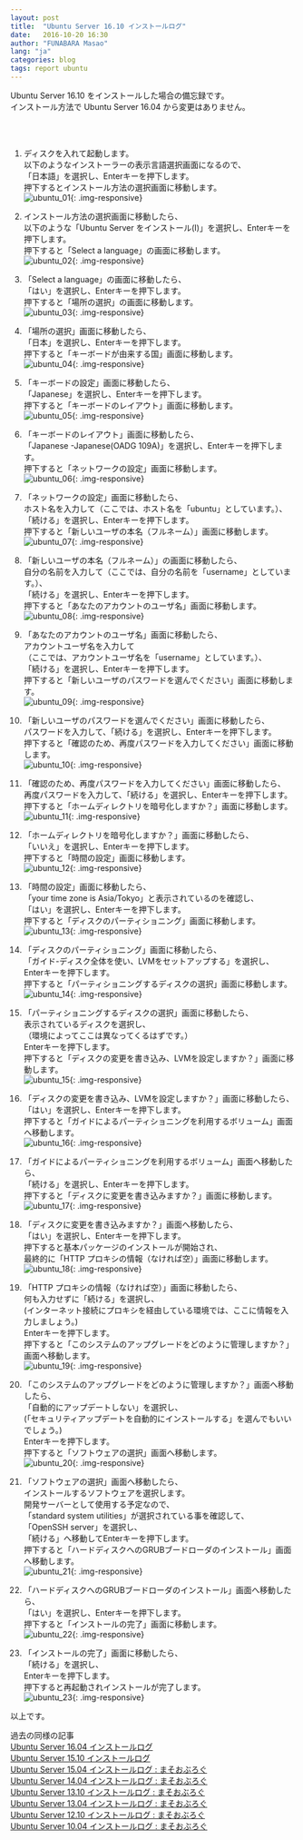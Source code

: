 ```yaml
---
layout: post
title:  "Ubuntu Server 16.10 インストールログ"
date:   2016-10-20 16:30
author: "FUNABARA Masao"
lang: "ja"
categories: blog
tags: report ubuntu
---
```


Ubuntu Server 16.10 をインストールした場合の備忘録です。  
インストール方法で Ubuntu Server 16.04 から変更はありません。

<br><br>

1. ディスクを入れて起動します。  
   以下のようなインストーラーの表示言語選択画面になるので、  
   「日本語」を選択し、Enterキーを押下します。  
   押下するとインストール方法の選択画面に移動します。  
   ![ubuntu_01](https://lh3.googleusercontent.com/1axRzzvYUxByS1Wi1z1wzdM-khqlKRlrY5XJ0i1I4ElN_R3eXkHmb61xW4KO0xSI-1ZnnRtj2hpp5KkTgaLuoiQk9pMZnK7G_3uwxnGhwpPlKKxSxFP-8UYQZZ093Gx1D1YIfRLJLyP4ZyjsjeQoLx1wET_Oj8x9fwoiwKu3981zYaPKKAU21rgBIDTzlEgHQYzFWCi4oulnWowc1cYCZJu42tuqjyXG9HmBBsdSpdKSz04VeRo3B041oWoTS6R5VgreOVRKFIlvUoMbVgLTVqIZYaL7mHUyqE1qRIaf7kqLS1zg93zO08qx5yqv2FmaQd3zrTnNwPRdR_1-ouqr0_iT601k_8XNxN6xMXTpRyMnNoynMvrQMPDPKCKlvDgJw7vjrxakbkBN-VIgoNLb3HwQILRVZ2WXtDqg3BCiMryBgnHbi6ANzMpFsjkdAvOJ9eCLzbqZQEnbVKtGHbm9QO4_WJK2wLcQbERHLwpABkR_asSXN0PLtokN4fY6ccrzQD6uh6Z0PQjM6Gekv1D7wQdS9N838KvAzpbXeP1BFHmDDKL0DqI039dOXdrntsAwfZ5V0iuk3ul14uTv_ZP0fTVlOX9ZjTCwW1wgtgNGETLWh63X=w400-h300-no){: .img-responsive}  
   
1. インストール方法の選択画面に移動したら、  
   以下のような「Ubuntu Server をインストール(I)」を選択し、Enterキーを押下します。  
   押下すると「Select a language」の画面に移動します。  
   ![ubuntu_02](https://lh3.googleusercontent.com/HZqKeUkm24ASSOEscEK2OD4MxVcDE3aatsdovaqGfHTJlqv9ud6vmyvw_4XpKj5J-C9mmoHTKgK-ELdveYnmHqlZjM1rgujJqT_9U1WFPkkhz6yItFgvfqWyKFpy3f_4N8Gm30b8dnM98n8NTyXo2TDPjfMMR43Vahs8L6HEV_mpBC_Jy82Z0YYjATHNHzFSHxbgii3IOwjv8oiD3ic4-QT8xFwB3h_KJ-1pLja3MiqzbFGd3sUaOj0kx4KEJ7R1AcKmh2_qBn0WjaQlpuk0eG8-Fa7QZFdr4_E_8Yq695lBBPu_NxMP1L6S93fyHuiXEuZd8GOOLl_WvFJeSI8Tx8U3-1X5acjRsB2LbcyvUtG2Sv5fK3O84Ewd3DXFAaeViN-UWEWscl7cp0QRXhV4JLiBDS2SyjdsNLzzpN__3DP4T0rYr9qePLCyG7aBeqjxx0ktZLbaSI84jLMHwZzpCLfKQGvkP1aF9HFOBdoDLCr6hocOBi7u8WgZumAzjc02ZYQSlRg-1IH62XNdkjwMhy_u3MImzT4zRFI0jSHlDi5VMGG5nJZPqnRrE_T9AryHB2Adnt6ljf4H3C8t8RLyvAKlGvAn0f-7aaSFJfYj9luW7aeU=w400-h300-no){: .img-responsive}  
   
1. 「Select a language」の画面に移動したら、  
   「はい」を選択し、Enterキーを押下します。  
   押下すると「場所の選択」の画面に移動します。  
   ![ubuntu_03](https://lh3.googleusercontent.com/Q2mWmoRLCNiFyWNXcooTqB0ostJI09RbxMMzSfgiU7Gf8vTTFJJ7nf6w69XqRurrgzvSwN81Dou0IKqK-AH4BWhtrHAhmx2kTYizNSwYRYiDAi10W6M-PUEL7FScR63Am-gmWiRIttSmz5thdFVrcoabuUjUe8Xt7tGnuQLOoVdmlqNv_JxJVaLMlKnoSvsoZZoeKR1oErCrZTOrHCOHeZlhCy0bLdg00dywEz7abbK2lXGxYJpLgO-2_dd4wkYnEN12xnnMdNxQ_hF9bjqRpLcPZkmfiDMbT4rSmVYLuZ3rtT-OgzGK7-8DbuoLO_CX4JYSWbDrcxgU5uMpnXktkQvIEi8mA_yKmk3SfPKtoquxm1XwAXrZBLPamMyDASRtChS02MlPv8FGffpUgOS2nYKvIMixL9aJNHeRxKExOp0VMCug6kooahtiBmInx5-Upe9yZoMyke_emfmg4CVq8riiimfIrwJ7e0xyephOQpRm_WAfWjRC7tSphuS4RDM9Hq1yVEprD6D2ByVry5DH4oQef1YSZzZolPC6ASkb0KbMTojWE0SZINXDGbJzR-lFUrCUIWWIZOdeZGJ19-HWEz5n_zycuryDHZgiBPmkYtiz5hzJ=w400-h300-no){: .img-responsive}  
   
1. 「場所の選択」画面に移動したら、  
   「日本」を選択し、Enterキーを押下します。  
   押下すると「キーボードが由来する国」画面に移動します。  
   ![ubuntu_04](https://lh3.googleusercontent.com/LiDScQk4KTZTf0FhWa1IMwkSWbDCIQppv_oWISj9P7Gdp49YAPe4om4EavZstjN0qCzXHOLvXDzPOyJ57eheMw8RVPEdiEb2RO-lOFzQqq4G_NdQnRThkUAGS-PmdhVDFNkTkmN3TJ2BN08PAiVZRq3w3fZusbHpNAJkiVyeTpyUVwQUgercseWwzufRa1BMuTWN6I1PzPIMGdhAPqcgWZ2sES-T5u6p_V90Qshj8eRdKaFCLTMXGYUZ9bOjBhAdOlqArV5LQhiESzMFduAvWjTdXz8pOOXn0RusVWARAqL0FuATkb_IYJX9_KwNkK2EXw22acu3Zmfr27uKzttCRpIrWMTkE3cl1TWK0cQ5inWJczdc19ecvY3yszTzLwxYGRPI5ZS71ENid6Z2nxiE_yXAHNkR-M-2JoglTennngg7Mr57F6nAs49YtzVNz0OVMB98S7bNXra7fosch0bBaKzGHEEDz3IRVaKX9uTDUZuDETkXIDh3UY_9K2m3mHRlI22kOExCcpgbxpMn_6Hbt49MOTzx2n9aGFfDAyL1ts_BLWJt4cg3wsmdOgraNtMd-kfE-o4X2kusv6EI-WpbxgBGTGtwVvSPY2HQ6TIjsuW_aFJB=w400-h300-no){: .img-responsive}  
   
1. 「キーボードの設定」画面に移動したら、  
   「Japanese」を選択し、Enterキーを押下します。  
   押下すると「キーボードのレイアウト」画面に移動します。  
   ![ubuntu_05](https://lh3.googleusercontent.com/FBcZdiaH5St1pwLkaTgxFFKSHQvceqAT2WXNjJioSwMWVKOkrvvnOYyrKcNtqV862vkJ4trFkp0BVWVfEI2iNIS8OHcipuCYV6rbp9p3zNK4pUnU9e6Gono9RtKBKUYcNusNIEpLYm4EzASFNsMBIxWe7Bby5xVLI7Rt55paNo1CGTqo9ZUbgAv7y3j40nqKcoz9GlbpJRx5Y1xgJ0BAwjBdUSF-NNwsjt92JoHrdtp4u13mCpO-D7r6-XOPaeCd2zs_yeQWlasXu-or0NWsf2CmJd8zj7D_FGqSu-MiReG73pBhEMo42DBdwrUCuU6NBIdmYH2NAGxpbwsoXPtaCy45DjThJ4OLDSC-B5EOlURrKgfzexAZI2lWKhkv_KSZGSPhy11BMl8zdI7FhFMNfkP13k6mYycbQ98zkMtRgRBi-w3m-w7hb81Vawx_f4BtUVwzJmWdiodHoIDGTI42qbsL9FAQq1F7GArsL0XmhtCuKGND5L_SdT-jrV8-232LDVOg5BO22Tn-qGp37GSekWurCmf8V4BKUZjUUCt3k8G3i8hTTyjc2KKBfs2kkr-k32oGzjYcq6dHe_SxxGS1nJE6bk_567vBUjg4aln6UAj4b1uN=w400-h300-no){: .img-responsive}  
   
1. 「キーボードのレイアウト」画面に移動したら、  
   「Japanese -Japanese(OADG 109A)」を選択し、Enterキーを押下します。  
   押下すると「ネットワークの設定」画面に移動します。  
   ![ubuntu_06](https://lh3.googleusercontent.com/5YFqWd7CY8AAlBRT89uZTDVOD-HoH9gHK3Giyu2hfw54Z9J08UyO91BcjOL4ZsVFBIdKc1wOVUgh2iZzM2d4HwQeA2iVmwAOB-bgA4uW35AuUoNCECBXwZAisPMTwfX0sDPJPdEXwHHj1NcW7hsL2LbSUQo37GEMq5a4yd7VUKv-UYHibQBMPQudGSYJEyhF7L8MdanaMRnoD-fbB6cwC94PVJ_9jWidoUcYuqPobKY9uPKh33rYDXjYL2bIGBjAyMsZhHr6jCf7GfsOGT7C-O7l8F8vgsK6QJ9JZHnOOy8Vn36XAIP7DVngvpIEkFwDb2RRSV4tdUl-6b1adD1xDNImy4SY-SW_bwhxF-6Aw9z16t6ZncPuOuUtcTcYdj2aBzAJtoOnqVe7g_RVLJndZzyxNEl9Xr540mx16ce0Il00l3g6W_IG3NS50aFz9-c_NmZ5f0BzouaLhkgFTVsy07kA622rfBYz8bq3z1Uj3DghuWwkbPzX_DKZNSTSyNHWT5JPAHBAC2UQrWzc5BYEzUOcck7bDvs658BiEBWz_AJeomQfGLNdfWvX1q4ohkwodrTwVgNjr7hoiVLwJlqi41nXYETOxW66jRPhLqES1e180o0t=w400-h300-no){: .img-responsive}  
   
1. 「ネットワークの設定」画面に移動したら、  
   ホスト名を入力して（ここでは、ホスト名を「ubuntu」としています。）、  
   「続ける」を選択し、Enterキーを押下します。  
   押下すると「新しいユーザの本名（フルネーム）」画面に移動します。  
   ![ubuntu_07](https://lh3.googleusercontent.com/uFc08M7ciAOkMfKG9v7dIi6T6Bv79x86PhjonyDCgJgysfeBjur7jPc1vUM_TG0Aq_7XNfbTPjV91r746Xhapc1TIZK6pBvQ1I_jtxwu1ThAF6g2xfepuKogXRvMJGHlVyZM7VpdTLYxFVp4ryBCWFSz_Hr8tkN55orYqtCdcnSG2XtndktblTipMPPql-_5Y-Z6CbokwlxJ3rVVvRR_XmCVihUB8YdMRQE55BXw4mHxpSxRSvoqw0HrBsmkr10LBPh_UdswUlp-CHDwH6LfHqfLWfqvPXbOdOSpZHsrEoGzQWo5MF-3PvTuuS5wB2fMqsPPIADAvCVF6bDI39m0Xd7ZOPFz1sRONCiknKEpgpDHygnpvHvQUlCN7xnH2_bw7ncD1NnUIzq4W_UgFwdT0cDV7pvGM38UFk8KpJfLGPsD7Jy1_DHZ3N0R2TG70CrZspP1exeyXLKoPOPSeszqwld_DleeDtllvb50nnJ5ca5VdZ8WXaa88sojntx2zp9CikqtRgb81wEJMLG824L4t3JZReuhT0GQ3vTnDwl77XjJK3jtwAKvrxOHqNVq1UQ5tSloJGFRhN3rAKuznTNkxExQYCHI_Kh_J-BPmRvdCZu9pCiG=w400-h300-no){: .img-responsive}  
   
1. 「新しいユーザの本名（フルネーム）」の画面に移動したら、  
   自分の名前を入力して（ここでは、自分の名前を「username」としています。）、  
   「続ける」を選択し、Enterキーを押下します。  
   押下すると「あなたのアカウントのユーザ名」画面に移動します。  
   ![ubuntu_08](https://lh3.googleusercontent.com/KtiIIwsBQAGaLXe_ypgiUOCkMbVkz-Ljwc1vNsZ1RdE_uV3cuX6C87zNexdkrFZS_xrb24CHhLMIzbqoML8dBE5t3zNyYV6vlRn2mQ7n0fjXqa03rybo-uZBo7stBOLJqoiEidbQL6eRNKFFZi53xH8v295i2vTyEvpP3cZiE6sxh_exOSza8xFbcPVGHW3ZC6J9kdxrgo3QBW1o8eTnK_oLCkafmeBHhG7QzBTHa0z5V_hSeBjAcKK61gkuNi3uYPjKV29bJ3ZQsxeLe7keBf0-mxeMQqbYzFWlx2K-sslbr7PWXdSabkncq5-U4Ft5cKOkyA_cD4ueJ_ss_w1H13ufYMDl6FRffOK1fQZJZqDeb0E_RvW3lj_KspXB8R9ZPgKA6OOaIaskXkory90XJUbBcJBaAJd9XWAkYv4_1TDOLAB5fgzYJx8Ft2BYAvWw2V81Rz4Xj7IzY-oSob0g81Mokh1V6BvM8rXTzBIVfpVHtTCOihqwwujcWsZeUyypxHC2aXsH4ntGiTwzjXjvb9cgv8FzP-Kc1leKXXKk2xY29pRsCQcX-D0l0VH0WNYPP11mPZy-AjosmmfCNX_4LbR3JI0f9Ahd_6g0kB-3ORpZp32q=w400-h300-no){: .img-responsive}  
   
1. 「あなたのアカウントのユーザ名」画面に移動したら、  
   アカウントユーザ名を入力して  
   （ここでは、アカウントユーザ名を「username」としています。）、  
   「続ける」を選択し、Enterキーを押下します。  
   押下すると「新しいユーザのパスワードを選んでください」画面に移動します。  
   ![ubuntu_09](https://lh3.googleusercontent.com/WUfXUEhyL4zcrO4Vp02tgwwNy_JDlRzSoqb7gGmq4h_bcoVhYQSmKMp7NPUbrZ_PTwcdYNaGEuhBtiapYALS1yerEXzg3R2GhZwdGWzDiTFNyK04eU3F6BpL4r2Nnfy3ZY19F0MU6Ttz3WClBoaCQUrDMHxgFuxWUes0-I8fGd-Z7FBw50u9G6TmzNdFSCHBkxD_O_LeAkN4NE8_U1PptebQVIZbIwaxH2PHvXGQGnOZ5tKVVCzygeXAa0XEd-DVGPqY3ImXy8BF2NqlKVfs5BKp31JkzhVER8tyhKIkXvgKja-7GJm9Aekv9IeIorwrXuBBLPMos9jl5yGLSC-l34GIhqtlDO1rKn6J9pZfHUvqk38Ejx_6BHe2e3wK76M93bKAX9gCQiXObbha2g8SM-6tD2TSuaCLFV5z1aBXdqXsb59FcFPA0AweXpqilDd4N7QkvsKTAO8ycfGCF-iT1_Agao3tZKyPtMusToP1QeKgZNBU5hjrsA2yVsZHc2of4YfYIwzZ8rHvaY-LpK7jaD0P7yX_37QHjxtymoPckRj0s4LBsS6miFGngMFJnkiJT-dkqCNoZGKOdrU7KR6Rg6ib-1nPgY1gwhRCuqHmAV7njZUQ=w400-h300-no){: .img-responsive}  
   
1. 「新しいユーザのパスワードを選んでください」画面に移動したら、  
   パスワードを入力して、「続ける」を選択し、Enterキーを押下します。  
   押下すると「確認のため、再度パスワードを入力してください」画面に移動します。  
   ![ubuntu_10](https://lh3.googleusercontent.com/8hmAlNlLEPi1diZplNJx88BjwxDOBbQ1W8SVe81dSATd3CIxTpSnuzorS8R8zoqhpcEALl49p3Ek6DQPiSdnm7c0WvcRXXAJmi47To4TGkP-1BlAwlZmNlRZU4RYnGZ0VaF103lmXpbKlI2py8PxBfr44T8ymys6cDxNVxiAp2b2PYvvOmcd77Iejro1TZPSi4JI4q6dLvMiqUeWfl3LUzk4S4BF1X1CWTHrN5VUArhusxSHHMxTeCFaFHRKStXXHWBGfzHgMWu-bdzlkzLPlOj54fSUW6ARwD6q2POzaw8jHSpjpkitlNyOXlgqo49FxBA6asd8CDvGyjIQT5hpjvBDCJ8qyE3sXf7FFpdTdNFPlctGCyBdY7_qSpBsgMwGAbXyV_M-NxgZwYykFKUZE8rgd3rk0Mmsqzop6uQ0ujkfueT0ZURC7c6fL_97GTRbGVyjkdLe_dMPNYeT1q8yAMX-e7V8uEZVu96uxv36BHSosvw6fIWf-eYzg2GxBU2fD1DWvkvIvIUISxrjMtOioeWP6r8k6gElUTG8nYYt5l83xCSxSXzU5hDKrOnktyYARdWS2u3kWYHTctNDEqw4Zz9a47OpdwvNIKLMc5ojxtEilGtH=w400-h300-no){: .img-responsive}  
   
1. 「確認のため、再度パスワードを入力してください」画面に移動したら、  
   再度パスワードを入力して、「続ける」を選択し、Enterキーを押下します。  
   押下すると「ホームディレクトリを暗号化しますか？」画面に移動します。  
   ![ubuntu_11](https://lh3.googleusercontent.com/ZWF7iSRbMYKPqfcfTyVkcWV0U-9ouTxlRd7thnijUUyFvmMRmx8AE7CZ92F5mtueiWs3QBr81VbBr1ZlCXSKXZ1Fb8NH4rakE-8c9EDeKNguPsG_MDzEoSwS7BOZGoO8b26_YroUYeZ2f3x6ERVnh-aRwbz0ZTPVFu2CeHztseneNBCPfU0fJQ5NLRz97ly62Sc8XWecaSjHZa8qoJwkPK4kBbBlcn41TI9FMhXUejfLxKA_pFa-9qduO2iER4nxNmIAKxFhcOtRFNUZ8zWjJ9yjemktj8Md9c2oMkzUyyFfeERdWf5gJWewnm9IMIOs-IRtXdyQ5Q74Ew8hrqLE3U9QvGVC3-TiOFNSlosReNlC-qAqCDdbJQ354qxo8ku_k2dj7wzM1ZTGKBAHwUqNLx16lMd1nW3Wr1v0ntrLNl6NhE_rMisNNp-iEBQmaKBET7GsOpP6A4gotfzenjFE8WHCOrlY5qIkQwLSvVU-ljv2J_L9X4Yf1r6bu6m2utfh8xSdlSeYHbzQzN_0TIcmr35KVk89wi0mnL68iDtWYA7zgGWieoYtLoJmqukdRXlNMIOtfwEiKkNBrosisWQXXr-QEuUjgfCaZ8hG-96WoAEPh1KW=w400-h300-no){: .img-responsive}  
   
1. 「ホームディレクトリを暗号化しますか？」画面に移動したら、  
   「いいえ」を選択し、Enterキーを押下します。  
   押下すると「時間の設定」画面に移動します。  
   ![ubuntu_12](https://lh3.googleusercontent.com/2v6O7EI0x3Nud2kY9KhXXY-1zWYBrGxDi5Mfpa_14QjQ9wxKCi2jWyilPb1i5R2eXo-XxUserwLbyMyADNwl6SUk35yciPINktwtzjz-1x7zwDGVDGezV9sqwPdStEHoBv4acZwEY6980w1XJVe5SUEcCh2Rpp5WJnX3zrDt6XOHurb5AH7uknXUJAUUGMM84bydQPseuPLF1ELrXpP0V1CDaR26xSs8E_Kjm6dIHWBBBBp3tDFTXNxWzOkCXAf3IplqZ2mzHEOyGEe8rSoVrkEkdMvZ85jgE2PltX6q6NneidK-xu_KoslulcjCKv_c4vWKhjEozpLKRybX3wsFIJEr8OJAH_7y16kyw_xL1EHOaqYUzCOru2vrYxVpya9o1gQfpJjW87porhQEq_HjVGvgXlRseEr5AscoULWRhCzkrO76n3GuRMZahQoi5fNbg3Fc9ipzVmwkrag5Y8vJt45vi4w15usV93-AwuS53K_DKE-66dDOg3E69Vvlp09i2XbXYvZUUYLHb0iVE4duzALiXRSYdn-3i-i-l7OS9Vj14PjZhr39JIM7OrnGTokWKWCpQt8RBNCQojrttRL8wqZKmQYvuDQotge6eIURZKkRD8K-=w400-h300-no){: .img-responsive}  
   
1. 「時間の設定」画面に移動したら、  
   「your time zone is Asia/Tokyo」と表示されているのを確認し、  
   「はい」を選択し、Enterキーを押下します。  
   押下すると「ディスクのパーティショニング」画面に移動します。  
   ![ubuntu_13](https://lh3.googleusercontent.com/f2mhCs3rbTxVgP9JQJeT9C06ZoochWVbUrH_Eb90ifw5Lx4xuiwD6H7ii-901aqa4HiUityHDOWTP-ODvA02OvX5pC17IbMZyzMTvz7eELISS5U5y1iE-mtgReptIwo6swxksPaexytdf1PFV3_rpYmg97-i3SHr1ztqI3dxM5IarEqsDaWqiVvv9B9RDb8CFRxAaP4aRnow1K4N_eqWh8TdYRWDM4Ywnn6V4L0LWdTA1pp5Ojdtxl6wM8snm10TPCke0LbdLDLQ5K5Qz5lQKffO3pdc0HURbQI8BLs_ivqo4HxUgubl6lQBsQpWPnxA92ViBch5EEyRkvnMoEMYKa7RpJiDK5T9858mQY5aXTQIuiC5gN8o-JU6-qEKh5VKzK_Pyr7SIcjGsafi3N6DdTQpkFeIuuukGKzO0xIYF046lxzAjdXHZwIvinwOSIBJOnBhtvsWyz5Y366JnJC7GRAbpRoP22mNDxN55c1pa48e6_mrRn7ql12Y__S4ZA6PfS2n2SI5p4FMV9QpFwsaZsES2d7zYq3zxXNZrM6x46byLGkYCPLk40eZrPXTWvO9GLDqY2d36RPchwbsH3J_7AJrzN_PyXoqxwDt6LD2VWe34AnZ=w400-h300-no){: .img-responsive}  
   
1. 「ディスクのパーティショニング」画面に移動したら、  
   「ガイド-ディスク全体を使い、LVMをセットアップする」を選択し、  
   Enterキーを押下します。  
   押下すると「パーティショニングするディスクの選択」画面に移動します。  
   ![ubuntu_14](https://lh3.googleusercontent.com/xdtiljooklsiH2caxMvEAZSvtKxhy39nv3OpX9Jrx-2M2fQFE0qjZdNt6zfLqBdsZ87sQtLDDSqcaYkmL-T38FSIa3UBYqJtQQVafv-WfPZ0i7WVSaUpz0oLGCn02uoVIuTz0kVDzATjnZaFb8NVMo0ac5ZwnU0eo53QyWawjas3tD_3Rop-LsQWHwT5qaRMrqKGspTXfNAMLfxuhDaAPsfatORyIYGb2KDbfZ67CnUO7PUkp9bD3xU7jHQhU5biXd6PS_JPLoN4LbcEIjEj-VtYWEgNUI-Iu2R3GieiUKxpQxlWHIIEvCat5dgM9r8HziGGoxohuiG_arehM7XibS_Tcue-PX-Cs6iWyfRejQRAv7biic_lcZnSJnqkqSDK6c_HalWG_Q2OIDtmfpyZ7tLnaXUn9NyvvZej6tsQi9ZJ9Ep8BTOB7QgGDRlZrbjdp1O7vpIHzYK8kVFOTAWgcw5Oz7cFopDNSN2hbaTtdf0TNk-rarTs_wLt7cHV_0fzHYagjdq9bescyWYExH2TQKgfzy_l2t-BJ0qesVS061feq9SiCGbFhD2tHFzA1ANF0eXJSYsqTgbNx1AIK3n9GoP6skB4cRVQ2s0hhMcKNu8j4ouH=w400-h300-no){: .img-responsive}  
   
1. 「パーティショニングするディスクの選択」画面に移動したら、  
   表示されているディスクを選択し、   
   （環境によってここは異なってくるはずです。）  
   Enterキーを押下します。  
   押下すると「ディスクの変更を書き込み、LVMを設定しますか？」画面に移動します。  
   ![ubuntu_15](https://lh3.googleusercontent.com/WY9KfSHKlaMgjqDS-xXIOop3rJkvFldIhgwXOuvzOy8EQQ4Trd89cyxCKWT3H3fm-Od1K8imGpUPdBj4H5pZqaXi42eBOFu_ygsSuRTJUGdsidTOKLoGrRUe-eY486qupoxvD9RpF_yhLIEpU3vTvF6ImdfEQNVZihOsK_gIK8RxVwjwDgP7IWiq77_hoA5Jdcqci2V0BNzCH74tLV5j6r8OOjbtva64gqHx-g94At3LHnN0r7PPOLPdqL3mrrCKcr7Dy5M6w1G6AUNVvkCFzi4sEczMjnWbGuXRjv3ttobNwQt1YnWzO-5jTv_Lk_XDxW-Ymy8X1v5kvqSdOZPeJoizUOwbZGSBefCKw1Y8HndM5_hoSpAUpAGU70o36mcpwzqIsIfUboMF4DPfmQ3jO1KfofWgh-PQqBnbK0K7SVn-qxGYRtRwWpwT563JB3MJdf0OM6zELrbAEIySaWL4uZzdVDFYsSgemI4NnICAFkO_uFUoqa9XfuWdIxUuxOhnsXfSy7E-gTvL4Uijo8Y88_UDNXMgrOkKsFiznZM6trrVYvUUoHa0Yg75UmGefowwK9zjQL_thRDirwwUHJEV1gFvUeFiYasIu9xubREBtneL4zVc=w400-h300-no){: .img-responsive}  
   
1. 「ディスクの変更を書き込み、LVMを設定しますか？」画面に移動したら、  
   「はい」を選択し、Enterキーを押下します。  
   押下すると「ガイドによるパーティショニングを利用するボリューム」画面へ移動します。  
   ![ubuntu_16](https://lh3.googleusercontent.com/1fZwE0ep1nCebHfWLhI-OLXOq5BslR40jDzyoBgQm3aG8cdzXDQkqvPfaGjo2HjJ01ezsb5R23MMiDyKHzVO5HNOU3mOicY67nPohEUobUjLWK55rIYbX7ipqlqh5oGKVPpX3UDgclTJ0gv9I6KLa0sXlRinQGAUJItwIr0mSWM6f0YZwkut-kN_8eo75PHqQyWPJ_CJlgcRLGzMl8NGR2ng0Sk_f_R9fH0qiZ0k-bPuLMNSIBooHiXpz7Q03d8fIhZ7ajFhWt74NuQEWxg72Owo7A5mHaf4UzHNrD9721eUEmomJ3uuzM2iCkhMhvPASJvWsM8dBwvRok2IwwLsN9JFpLhwLtzxtGP_cUckaGauy9ji-kTFvl0X6VdfS7LDrJwH--oaDddC9hsQZS38McOM87f9mbn6ST2r-0mS-pMtOv9YeuICa26SK4Bk0xW9xbNTD8UPqss3lNYS14y1_DgVLEhnkzTxFn8fghvf9m7luoi16wXYtSsHwyQdfEnSNkZnXvQC3EyVWe_wI-g07r3xbok1_7lXhKv7f3suv10OIZMqAqeZImHl7bxqPbnI7Fx7agzX84Jlo3hicbZEnXPYWNzwVsYyKPmdGTGqsSCRURoU=w400-h300-no){: .img-responsive}  
   
1. 「ガイドによるパーティショニングを利用するボリューム」画面へ移動したら、  
   「続ける」を選択し、Enterキーを押下します。  
   押下すると「ディスクに変更を書き込みますか？」画面に移動します。  
   ![ubuntu_17](https://lh3.googleusercontent.com/RON-DK89OgOWUVUUJkX3TBwoDhqJwLd803PnIJ8HC50BPJx9dZhIOMWasA1KLhkRzD92npTv6iIt-jSRxSeOm7izvu-KD5gBbOHC--YsS6H7xptHdMUouD_vtgkSzJfRuZcoqCGdYV4Uyi2nTx66cd06OevOlI9QhU-pg4NPsKM-p-TzJU2SIeFyp3Zqsccl-52Z7xUO573XDK6n4GX9x5SEinp0lE8wJbTEgrQKe9UM0R7GozWRuopNtD98_6hitylumItjTPjXNObUJ48l2J3m6rJzmKw2s7RZvaMlo-arJ3HCtX97WIHiQ6tm3uBdR8dUiNIIgQ04dMmiHlM2xyBpu-Tyl0n68alDEE977I2ySXQlZsvFPOe2CX8j6KcUsx4qEoQ_6oLIZ_yDmF_Awukt4NMstJOsmP1xFuDZMF1hEdeoVi2Abmy7X2dr3NlF0qwnAzRc22HswXRmmB5W0jGlZWRoS4wKHc0lPUj1oHezvsCWi9Kdz0vlIfpy1z7mMG257AmnjYdJxcbH1FlzRsfFrxUg5uEnUKjTNPPga5wWbWMZB3ppYuqKU3iR7aY3wmgYFDI2u14K_EFxZ_Z7rQ1ec88glKPwxm_5tnH9Zxf1lV1F=w400-h300-no){: .img-responsive}  
   
1. 「ディスクに変更を書き込みますか？」画面へ移動したら、  
   「はい」を選択し、Enterキーを押下します。  
   押下すると基本パッケージのインストールが開始され、  
   最終的に「HTTP プロキシの情報（なければ空）」画面に移動します。  
   ![ubuntu_18](https://lh3.googleusercontent.com/03XU070f5O3ggPh7Mx0sSr2cBRCV7xtd6txBOhV_vdBghUkm6XtXdP-DRL2G5jmO2QT7qJWsDEWlVH0_P9f4uFN8be_LugQ0h687bDduKBGSouo-T8Fnzu5uP5NlulQmS2wDf05KNr81Eeb2Pe7nysyQAZtbZUMkXR7XO1mn0k-HdmKN2257-QZlPynPtPqxKhLLVi5_uKjoFK-vBE2c_Oq9-uVpAwQ9NLb9-wlbuY0QfMuKJa3vZt-P0WpVFiBG0gHbTLrbqd0zMwWaePhdDVrbJWULIt5hcMOsmhay_tdqi0H_83SFiBJHl4pHu6HKHa22NPdGoU5OpNw5PJacptnZLbUg4-XSkdizGS-K0jLML3vdk1V_bS7K4WlxL3OLaydeJ4bJYxFF5ZKb1_qQZ4NrKkzeyVXTWFTp7Qeh4wXzMqgymPMn2DnWLmpeMsPUG_w4igjZh5oF7l2u4yRUgTX1uD6O0kV68lbmiCn5YnW_o_mdAiYhqBLKX2Q-DQXYF-iTXdJUEUhIonD9B8pVZ_A72K5MVJKyY-KChL5Gi9pyJSSYlly-IgEnzDFCxUknuVNUuOngxYyyO0GfixGqXiOxSECR-yASZQC8MmpD8jhYqJOt=w400-h300-no){: .img-responsive}  
   
1. 「HTTP プロキシの情報（なければ空）」画面に移動したら、  
   何も入力せずに「続ける」を選択し、  
   (インターネット接続にプロキシを経由している環境では、ここに情報を入力しましょう。)    
   Enterキーを押下します。  
   押下すると「このシステムのアップグレードをどのように管理しますか？」画面へ移動します。  
   ![ubuntu_19](https://lh3.googleusercontent.com/03RQT-0XFic2nJ9rVY_Mc1CqNdppnKVsBeesgmGgJCHMLAV07s-UT9LS2-_VULxkDuJgaHL_HERjBvwLVFuIfhhQAE7GPA_GAIrrPbkWwf2pDhi520XmVh55K_qhvoJCHAZr5brN3SOPOmeWgZ7TfDGohxwFa8yKglcPOG4PhXeECsBpSNKDL_4304F3FuQnkA1bJFiAlzp00LRl02gCk47IJQCvkOWKDqQS7PPm9SjNydyXU0aujGiuIlpjRJsM0ja3MWYrJjrpKpt0667KbLnbbzoed04POT5Hqy5j6ox8ZqnbsuYFWbI2GpIStnsRazxa_87FOejTmAHCzkG3h174KweaMder5RMEJ40JhxPNK4rfM0yx0bHv0C7dal9KS-bsOZXmMigqVExZdK2mcxAq4GT-71p0dKW16eDis49ahkwHZfEqGSVPSAn4o9RV1VlRaUaLVLp0LuyXcqLYOjwYupX4SPyu6sMez4bb7-chqzAzmcTIyP10OcSq8x3lk7lcVAAgoioickCYfjjctyIDTUgidFgK1K8Exv42LBy5O1et55BOiQ6yDNRHA5owswhBZQ78ypIJssP8fINXWbLJ1nWIJ8QU3UvD30EZ7JmLP8gF=w400-h300-no){: .img-responsive}  
   
1. 「このシステムのアップグレードをどのように管理しますか？」画面へ移動したら、  
   「自動的にアップデートしない」を選択し、  
   (「セキュリティアップデートを自動的にインストールする」を選んでもいいでしょう。)  
   Enterキーを押下します。  
   押下すると「ソフトウェアの選択」画面へ移動します。  
   ![ubuntu_20](https://lh3.googleusercontent.com/6KuWJ39za9CV7HOOd5AsdO2Ii4Ar01xCTR6x8YnrckF9S_SfyIKAffofhhheHVleVVEmihinWl9pcyjYd-SF1J2vsDxBSfppA-kSZcvX0Ip4BXHZi34rlDze9XxOr5VnvsC6bOcrqJUrZEP93kF_f-zbNcw7U72HACLyhqigZ8PdWAU_3u8l03KWXujro8bB_zEftCQSFbynlphiWCUhy91Q_V1-l6qFzU-1uazZJZkXpK0IaHagG8d7ekIexVHPtvsIfpR8WO2tb0-SBauZX-UfyHT46_ShFk3jmCWyKfuS5im32oqePpNJbY9VG2uKEXxMpOsTFyx1hR4BLxXnjh10KjOsiiXDRSlCau3VonnsgSYNPY10FkD8JbX_5TM7KLaQHJL8_U70X1JCcZ7sh1UHWe52M0Pl0rlNfr5IesEanq-8mUbM7j_3kff2QrmK6lVELs7Dr3abX39HyQTovZ22GL_QRazvPM2FVEpeMc2EZOsgEyphePy464Qo79Dtjeo14c-uFf6NI1j6wj85W7iW0ToAnWu7lVIlck4zK738c5eKsGh4iy15K2HuqNMImj4W0CtZAzNDmbmr3CaSWn26ZpKhyzW_qW9T3iYmdPPeM3gn=w400-h300-no){: .img-responsive}  
   
1. 「ソフトウェアの選択」画面へ移動したら、  
   インストールするソフトウェアを選択します。  
   開発サーバーとして使用する予定なので、  
   「standard system utilities」が選択されている事を確認して、  
   「OpenSSH server」を選択し、  
   「続ける」へ移動してEnterキーを押下します。  
   押下すると「ハードディスクへのGRUBブードローダのインストール」画面へ移動します。  
   ![ubuntu_21](https://lh3.googleusercontent.com/FvOyAZIJd_vHnD4E9_MVYCZXAjUH051c2yYys3Tk6J2Tp0es_ND5aGm1M5nyGl687OwWaJsQAqeaEUkHzw745nmyPfJggc-ri_AKhDDPcjKopOLYMFqej99e4kGfearA4nZBgYNsaJ4_a8jUCffzRWCoktmhcrH4BuYxCBLpAa6_SFy-LddpF-O5_lslusDTzZ_9GmFLEiPmr6KYDiyjLjpnXX6Ci_PKffVdQGZ_VwNQbv4l4TbV3bLb-zlHb2qvM6BVeZSTcQB9e7bZQxVNSMrHxIBKdZxEqRKhlEW3fUKxqoQoP9NpsD4zENAro8h10GqDVXgVIbKAcHhQDtQhsguJ6Pk8XQLgdGNfp6Yv4RQeAvfgBQJ7lisOjbIz4zgV0lFJWMsUVp82k6KZA5ixrfDWDHjyg0nCjMyhdCEh9T7D9XyoEp3FItBvSFMCxTanR0kVu6KL66dr8SmE98Gx7_dUBoYXDfQK5h8HHJ5fAwUZ0JfLTJwIXy__SLFkKyHguczZ7_xotUlOKtMblOxOHojRmZhHKNSpPDxJGdD6M5gkH0BBmWkJ4zir1lODB3TjdT0DOJVRGdU-cWbyL_3IeAdlPaW9NO3xwaSAqxKG4_lXWEhX=w400-h300-no){: .img-responsive}  
   
1. 「ハードディスクへのGRUBブードローダのインストール」画面へ移動したら、  
   「はい」を選択し、Enterキーを押下します。  
   押下すると「インストールの完了」画面に移動します。  
   ![ubuntu_22](https://lh3.googleusercontent.com/uHu9O1-3cI5ZNkyLROucu3oQlezWYLOMk9EWyv_JPXB46W_VXNIGDkt7C2I_Ekg9xt7kKpDN0sMyzPG1SdozWK8KWL8x42KgdJv3VWFo8JBHR2EEc4x-ps2TDRKGv2KJk2iynyf_E6j0O755Y9fb0iMBLbN2PQyOEX1MkYv_w208B4t9H612aX51oCXqokGLlvGfxDmnpXyMu9Kw0mOGY4K_y067BR_k-HwpxGG6KPJtQ7eeeBDjqnmF0R4W6O1wj_0JrHlET5pyUv999d3MVMisrhiDq6Nb45PRe7tQJ8yi6PuU2bLJ2ezAmOcpWF-TYRygnv_GPEbGSwYB9gR5xuNXyVWRdFsG7O9uH2B6K9BVPXDRdkgNpbi-j3TslXkNfqkBNyrUJidqYwPgOn7RMThhJa1P-0WwZefKxXpXEXrnOCrrQ-oIgQbO0-hecdckIwiWMSAQLdfrV9R8ccOTWOtryA7rCjb1zwBsTUc4m02eLeedd7JYpzJgvNvrbmXglCu7X0II6FxZ6xTko39e6FUpDasP0LUJGAr_Dh_qMDNtjebNclCiE64qfhO7d4zFLjFZcwb0woj3QhuQgI_U7wJoGfy4kuWAQKOt7VE9-lLnZFcl=w400-h300-no){: .img-responsive}  
   
1. 「インストールの完了」画面に移動したら、  
   「続ける」を選択し、  
   Enterキーを押下します。  
   押下すると再起動されインストールが完了します。  
   ![ubuntu_23](https://lh3.googleusercontent.com/LVOzkz0HDECHu54YvabMZyJbDLrmef5oWCVK9ucA4Krbxga5aYzRp25PokUPOdukb6IWvdKk_Srxh7__zktrhD2lO-gzJFcbBYguXHSiVVH0GHlE8A7Hf_nT5dOI3vO9o1WdAiCxjcjjgGWRKbi8v7cNQoC1Ebsg4uKOcwpTvioCA9MzlaTcJyB5NCNPwvPJ-VKBLz2dYUSTL9BF6ayi-pKQB_uCYjTGMbaBk8YsJ453JnF6K8kJVE7R2J5hZlPHoUzYEVJa1drhsb2Tp9ipcg7SJwJpdbjphHOo_KY0BUa9kmYlxqHI8mZERidZBJQohWJG_pf0cDdH0J0LYNL5fp9fIKdqpL3QUSJHL1VsmnSvpresa0uWkhbEHRj7EcnqBOI0-cBxLk5ehheryZnqIrkV3ZLBGjlaTnaO6iqudZxrckYe593abkwj8lksEETC5Ny_1pyCYZYLHno7oVkKoRVvzNqY-el-xOomSEMl2wtxXDm2-b9YpQdvkU6ZcRC6P0PdKFJiEyCRV6UsmRv6ugTlCL7NdhKzgo0hVmysjXqEWc0pl1er96c4qDufhW4CwZX_8hH0iI1KjVqulsnhIOAetwIwW6a6Oi9GBjjE7u0uOyCr=w400-h300-no){: .img-responsive}  
   
以上です。  

過去の同様の記事  
[Ubuntu Server 16.04 インストールログ](/blog/2016/04/24/install-log-ubuntu-server-1604.html)  
[Ubuntu Server 15.10 インストールログ](/blog/2015/10/27/ubuntu-install-log.html)  
[Ubuntu Server 15.04 インストールログ : まそおぶろぐ](http://masoojp.blogspot.jp/2015/06/ubuntu-server-1504.html)  
[Ubuntu Server 14.04 インストールログ : まそおぶろぐ](http://masoojp.blogspot.jp/2014/06/ubuntu-server-1404.html)  
[Ubuntu Server 13.10 インストールログ : まそおぶろぐ](http://masoojp.blogspot.jp/2014/03/ubuntu-server-1310.html)  
[Ubuntu Server 13.04 インストールログ : まそおぶろぐ](http://masoojp.blogspot.jp/2013/05/ubuntu-server-1304.html)  
[Ubuntu Server 12.10 インストールログ : まそおぶろぐ](http://masoojp.blogspot.jp/2013/01/ubuntu-server-1210.html)  
[Ubuntu Server 10.04 インストールログ : まそおぶろぐ](http://masoojp.blogspot.jp/2012/01/ubuntu-1004.html)  
